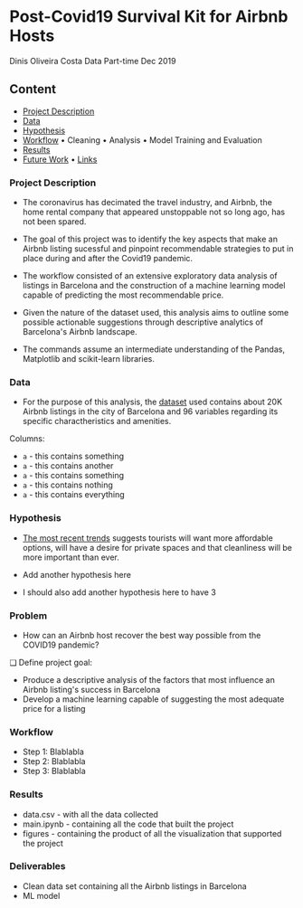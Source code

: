 # Post-Covid19 Survival Kit for Airbnb Hosts 
Dinis Oliveira Costa
Data Part-time Dec 2019

## Content
- [Project Description](#project)
- [Data](#data)
- [Hypothesis](#hypothesis)
- [Workflow](#workflow)
 • Cleaning
• Analysis
• Model Training and Evaluation
- [Results](#results)
- [Future Work](#futurework)
• [Links](#links)


### Project Description
- The coronavirus has decimated the travel industry, and Airbnb, the home rental company that appeared unstoppable not so long ago, has not been spared.

- The goal of this project was to identify the key aspects that make an Airbnb listing sucessful and pinpoint recommendable strategies to put in place during and after the Covid19 pandemic.

- The workflow consisted of an extensive exploratory data analysis of listings in Barcelona and the construction of a machine learning model capable of predicting the most recommendable price.

- Given the nature of the dataset used, this analysis aims to outline some possible  actionable suggestions through descriptive analytics of Barcelona's Airbnb landscape.

- The commands assume an intermediate understanding of the Pandas, Matplotlib and scikit-learn libraries.

### Data
- For the purpose of this analysis, the [dataset](https://wiki.montera34.com/airbnb/datos/barcelona) used contains about 20K  Airbnb listings in the city of Barcelona and 96 variables regarding its specific charactheristics and amenities.

Columns: 
- `a` - this contains something
- `a` - this contains another
- `a` - this contains something
- `a` - this contains nothing
- `a` - this contains everything

### Hypothesis
- [The most recent trends](https://www.airbnb.com/resources/hosting-homes/a/may-13-its-time-to-start-looking-ahead-192) suggests tourists will want more affordable options, will have a desire for private spaces and that cleanliness will be more important than ever.

- Add another hypothesis here 
- I should also add another hypothesis here to have 3 

### Problem
- How can an Airbnb host recover the best way possible from the COVID19 pandemic?

❑ Define project goal: 
- Produce a descriptive analysis of the factors that most influence an Airbnb listing's success in Barcelona 
- Develop a machine learning capable of suggesting the most adequate price for a listing

### Workflow
- Step 1: Blablabla
- Step 2: Blablabla
- Step 3: Blablabla

### Results
* data.csv - with all the data collected 
* main.ipynb - containing all the code that built the project
* figures - containing the product of all the visualization that supported the project

### Deliverables
* Clean data set containing all the Airbnb listings in Barcelona 
* ML model

